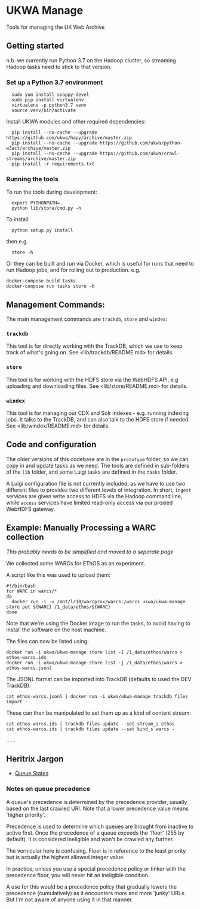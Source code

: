 # UKWA Manage
Tools for managing the UK Web Archive

## Getting started

n.b. we currently run Python 3.7 on the Hadoop cluster, so streaming
Hadoop tasks need to stick to that version.

### Set up a Python 3.7 environment

```
  sudo yum install snappy-devel
  sudo pip install virtualenv
  virtualenv -p python3.7 venv
  source venv/bin/activate
```

Install UKWA modules and other required dependencies:

```
  pip install --no-cache --upgrade https://github.com/ukwa/hapy/archive/master.zip
  pip install --no-cache --upgrade https://github.com/ukwa/python-w3act/archive/master.zip
  pip install --no-cache --upgrade https://github.com/ukwa/crawl-streams/archive/master.zip
  pip install -r requirements.txt
```

### Running the tools

To run the tools during development:

```
  export PYTHONPATH=.
  python lib/store/cmd.py -h
```

To install:

```
  python setup.py install
```

then e.g.

```
  store -h
```

Or they can be built and run via Docker, which is useful for runs that need to run Hadoop jobs, and for rolling out to production. e.g.

```
docker-compose build tasks
docker-compose run tasks store -h
```

## Management Commands:

The main management commands are `trackdb`, `store` and `windex`:

### `trackdb`

This tool is for directly working with the TrackDB, which we use to keep track of what's going on. See <lib/trackdb/README.md> for details.

### `store`

This tool is for working with the HDFS store via the WebHDFS API, e.g uploading and downloading files. See <lib/store/README.md> for details.


### `windex`

This tool is for managing our CDX and Solr indexes - e.g. running indexing jobs. It talks to the TrackDB, and can also talk to the HDFS store if needed. See <lib/windex/README.md> for details.

## Code and configuration

The older versions of this codebase are in the `prototype` folder, so we can copy in and update tasks as we need.  The tools are defined in sub-folders of the `lib` folder, and some Luigi tasks are defined in the `tasks` folder.

A Luigi configuration file is not currently included, as we have to use two different files to provides two different levels of integration. In short, `ingest` services are given write access to HDFS via the Hadoop command line, while `access` services have limited read-only access via our proxied WebHDFS gateway.


## Example: Manually Processing a WARC collection

_This probably needs to be simplified and moved to a separate page_


We collected some WARCs for EThOS as an experiment. 

A script like this was used to upload them:

```
#!/bin/bash
for WARC in warcs/*
do
  docker run -i -v /mnt/lr10/warcprox/warcs:/warcs ukwa/ukwa-manage store put ${WARC} /1_data/ethos/${WARC}
done
```

Note that we're using the Docker image to run the tasks, to avoid having to install the software on the host machine.

The files can now be listed using:

```
docker run -i ukwa/ukwa-manage store list -I /1_data/ethos/warcs > ethos-warcs.ids
docker run -i ukwa/ukwa-manage store list -j /1_data/ethos/warcs > ethos-warcs.jsonl
```

The JSONL format can be imported into TrackDB (defaults to used the DEV TrackDB).

```
cat ethos-warcs.jsonl | docker run -i ukwa/ukwa-manage trackdb files import -
```

These can then be manipulated to set them up as a kind of content stream:

```
cat ethos-warcs.ids | trackdb files update --set stream_s ethos -
cat ethos-warcs.ids | trackdb files update --set kind_s warcs -
```

......


## Heritrix Jargon


* [Queue States](https://webarchive.jira.com/wiki/spaces/Heritrix/pages/5735753/Glossary#Glossary-QueueStates)

### Notes on queue precedence

A queue's precedence is determined by the precedence provider, usually based on the last crawled URI. Note that a lower precedence value means 'higher priority'.

Precedence is used to determine which queues are brought from inactive to active first. Once the precedence of a queue exceeds the 'floor' (255 by default), it is considered ineligible and won't be crawled any further.

The vernicular here is confusing. Floor is in reference to the least priority but is actually the highest allowed integer value.

In practice, unless you use a special precedence policy or tinker with the precedence floor, you will never hit an ineligible condition.

A use for this would be a precedence policy that gradually lowers the precedence (cumulatively) as it encounters more and more 'junky' URLs. But I'm not aware of anyone using it in that manner.


